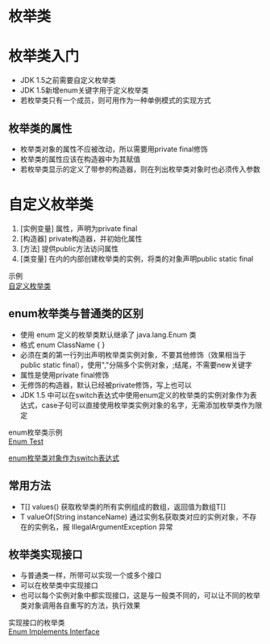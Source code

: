 枚举类
=


# 枚举类入门
* JDK 1.5之前需要自定义枚举类
* JDK 1.5新增enum关键字用于定义枚举类
* 若枚举类只有一个成员，则可用作为一种单例模式的实现方式

## 枚举类的属性
* 枚举类对象的属性不应被改动，所以需要用private final修饰
* 枚举类的属性应该在构造器中为其赋值
* 若枚举类显示的定义了带参的构造器，则在列出枚举类对象时也必须传入参数


# 自定义枚举类
1. [实例变量] 属性，声明为private final
2. [构造器] private构造器，并初始化属性
3. [方法] 提供public方法访问属性  
4. [类变量] 在内的内部创建枚举类的实例，将类的对象声明public static final 

示例  
[自定义枚举类](../day14/src/com/java/enumerate/CustomeEnum.java)

## enum枚举类与普通类的区别
* 使用 enum 定义的枚举类默认继承了 java.lang.Enum 类
* 格式 enum ClassName { }
* 必须在类的第一行列出声明枚举类实例对象，不要其他修饰（效果相当于public static final），使用","分隔多个实例对象，;结尾，不需要new关键字
* 属性是使用private final修饰
* 无修饰的构造器，默认已经被private修饰，写上也可以
* JDK 1.5 中可以在switch表达式中使用enum定义的枚举类的实例对象作为表达式，case子句可以直接使用枚举类实例对象的名字，无需添加枚举类作为限定

enum枚举类示例  
[Enum Test](../day14/src/com/java/enumerate/EnumTest.java)

[enum枚举类对象作为switch表达式](../day14/src/com/java/enumerate/EnumSwitch.java)

## 常用方法
* T[] values() 获取枚举类的所有实例组成的数组，返回值为数组T[]
* T valueOf(String instanceName) 通过实例名获取类对应的实例对象，不存在的实例名，报 IllegalArgumentException 异常

## 枚举类实现接口
* 与普通类一样，所带可以实现一个或多个接口
* 可以在枚举类中实现接口
* 也可以每个实例对象中都实现接口，这是与一般类不同的，可以让不同的枚举类对象调用各自重写的方法，执行效果

实现接口的枚举类  
[Enum Implements Interface](../day14/src/com/java/enumerate/EnumImplementsInterface.java)

